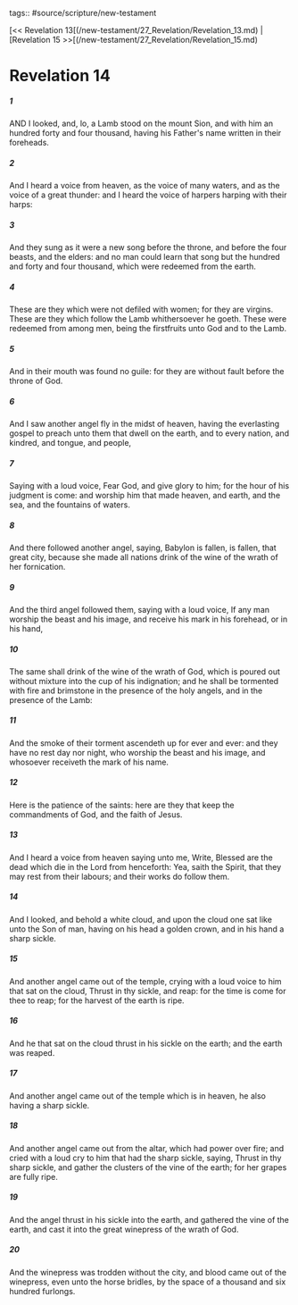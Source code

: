 tags:: #source/scripture/new-testament

[<< Revelation 13[(/new-testament/27_Revelation/Revelation_13.md) | [Revelation 15 >>[(/new-testament/27_Revelation/Revelation_15.md)

# Revelation 14

##### 1

AND I looked, and, lo, a Lamb stood on the mount Sion, and with him an hundred forty and four thousand, having his Father's name written in their foreheads.

##### 2

And I heard a voice from heaven, as the voice of many waters, and as the voice of a great thunder: and I heard the voice of harpers harping with their harps:

##### 3

And they sung as it were a new song before the throne, and before the four beasts, and the elders: and no man could learn that song but the hundred and forty and four thousand, which were redeemed from the earth.

##### 4

These are they which were not defiled with women; for they are virgins. These are they which follow the Lamb whithersoever he goeth. These were redeemed from among men, being the firstfruits unto God and to the Lamb.

##### 5

And in their mouth was found no guile: for they are without fault before the throne of God.

##### 6

And I saw another angel fly in the midst of heaven, having the everlasting gospel to preach unto them that dwell on the earth, and to every nation, and kindred, and tongue, and people,

##### 7

Saying with a loud voice, Fear God, and give glory to him; for the hour of his judgment is come: and worship him that made heaven, and earth, and the sea, and the fountains of waters.

##### 8

And there followed another angel, saying, Babylon is fallen, is fallen, that great city, because she made all nations drink of the wine of the wrath of her fornication.

##### 9

And the third angel followed them, saying with a loud voice, If any man worship the beast and his image, and receive his mark in his forehead, or in his hand,

##### 10

The same shall drink of the wine of the wrath of God, which is poured out without mixture into the cup of his indignation; and he shall be tormented with fire and brimstone in the presence of the holy angels, and in the presence of the Lamb:

##### 11

And the smoke of their torment ascendeth up for ever and ever: and they have no rest day nor night, who worship the beast and his image, and whosoever receiveth the mark of his name.

##### 12

Here is the patience of the saints: here are they that keep the commandments of God, and the faith of Jesus.

##### 13

And I heard a voice from heaven saying unto me, Write, Blessed are the dead which die in the Lord from henceforth: Yea, saith the Spirit, that they may rest from their labours; and their works do follow them.

##### 14

And I looked, and behold a white cloud, and upon the cloud one sat like unto the Son of man, having on his head a golden crown, and in his hand a sharp sickle.

##### 15

And another angel came out of the temple, crying with a loud voice to him that sat on the cloud, Thrust in thy sickle, and reap: for the time is come for thee to reap; for the harvest of the earth is ripe.

##### 16

And he that sat on the cloud thrust in his sickle on the earth; and the earth was reaped.

##### 17

And another angel came out of the temple which is in heaven, he also having a sharp sickle.

##### 18

And another angel came out from the altar, which had power over fire; and cried with a loud cry to him that had the sharp sickle, saying, Thrust in thy sharp sickle, and gather the clusters of the vine of the earth; for her grapes are fully ripe.

##### 19

And the angel thrust in his sickle into the earth, and gathered the vine of the earth, and cast it into the great winepress of the wrath of God.

##### 20

And the winepress was trodden without the city, and blood came out of the winepress, even unto the horse bridles, by the space of a thousand and six hundred furlongs.

